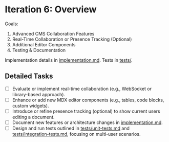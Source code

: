# Iteration 6: Overview

Goals:
1. Advanced CMS Collaboration Features
2. Real-Time Collaboration or Presence Tracking (Optional)
3. Additional Editor Components
4. Testing & Documentation

Implementation details in [implementation.md](./implementation.md). Tests in [tests/](./tests). 

## Detailed Tasks
- [ ] Evaluate or implement real-time collaboration (e.g., WebSocket or library-based approach).
- [ ] Enhance or add new MDX editor components (e.g., tables, code blocks, custom widgets).
- [ ] Introduce or refine presence tracking (optional) to show current users editing a document.
- [ ] Document new features or architecture changes in [implementation.md](./implementation.md).
- [ ] Design and run tests outlined in [tests/unit-tests.md](./tests/unit-tests.md) and 
      [tests/integration-tests.md](./tests/integration-tests.md), focusing on multi-user scenarios.